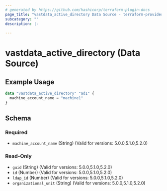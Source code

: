 ```yaml
---
# generated by https://github.com/hashicorp/terraform-plugin-docs
page_title: "vastdata_active_directory Data Source - terraform-provider-vastdata"
subcategory: ""
description: |-
  
---
```


# vastdata_active_directory (Data Source)



## Example Usage

```terraform
data "vastdata_active_directory" "ad1" {
  machine_account_name = "machine1"
}
```

<!-- schema generated by tfplugindocs -->
## Schema

### Required

- `machine_account_name` (String) (Valid for versions: 5.0.0,5.1.0,5.2.0)

### Read-Only

- `guid` (String) (Valid for versions: 5.0.0,5.1.0,5.2.0)
- `id` (Number) (Valid for versions: 5.0.0,5.1.0,5.2.0)
- `ldap_id` (Number) (Valid for versions: 5.0.0,5.1.0,5.2.0)
- `organizational_unit` (String) (Valid for versions: 5.0.0,5.1.0,5.2.0)
